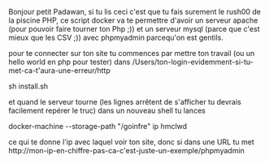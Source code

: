 Bonjour petit Padawan, si tu lis ceci c'est que tu fais surement le rush00 de la piscine PHP, ce script docker va te permettre d'avoir un serveur apache (pour pouvoir faire tourner ton Php ;)) et un serveur mysql (parce que c'est mieux que les CSV ;)) avec phpmyadmin parcequ'on est gentils.

pour te connecter sur ton site tu commences par mettre ton travail (ou un hello world en php pour tester) dans /Users/ton-login-evidemment-si-tu-met-ca-t'aura-une-erreur/http

sh install.sh

et quand le serveur tourne (les lignes arrêtent de s'afficher tu devrais facilement repérer le truc) dans un nouveau shell tu lances

docker-machine --storage-path "/goinfre" ip hmclwd

ce qui te donne l'ip avec laquel voir ton site, donc si dans une URL tu met http://mon-ip-en-chiffre-pas-ca-c'est-juste-un-exemple/phpmyadmin
